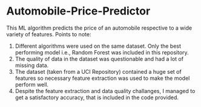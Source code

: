 # Automobile-Price-Predictor
This ML algorithm predicts the price of an automobile respective to a wide variety of features.
Points to note:
1. Different algorithms were used on the same dataset. Only the best performing model i.e., Random Forest was included in this repository.
2. The quality of data in the dataset was questionable and had a lot of missing data.
3. The dataset (taken from a UCI Repository) contained a huge set of features so necessary feature extraction was used to make the model perform well.
4. Despite the feature extraction and data quality challanges, I managed to get a satisfactory accuracy, that is included in the code provided.
